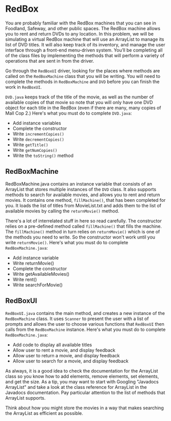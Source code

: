 # RedBox
You are probably familiar with the RedBox machines that you can see in Foodland, Safeway, and other public spaces. The RedBox machine allows you to rent and return DVDs to any location. In this problem, we will be simulating a virtual RedBox machine that will use an ArrayList to manage its list of DVD titles. It will also keep track of its inventory, and manage the user interface through a front-end menu-driven system. You’ll be completing all of the class files by implementing the methods that will perform a variety of operations that are sent in from the driver.

Go through the `RedBoxUI` driver, looking for the places where methods are called on the `RedBoxMachine` class that you will be writing. You will need to complete the methods in `RedBoxMachine` and `DVD` before you can finish the work in `RedBoxUI`.

`DVD.java` keeps track of the title of the movie, as well as the number of available copies of that movie so note that you will only have one DVD object for each title in the RedBox (even if there are many, many copies of Mall Cop 2.) Here's what you must do to complete `DVD.java`:

* Add instance variables
* Complete the constructor
* Write `incrementCopies()`
* Write `decrementCopies()`
* Write `getTitle()`
* Write `getNumCopies()`
* Write the `toString()` method

## RedBoxMachine
RedBoxMachine.java contains an instance variable that consists of an ArrayList that stores multiple instances of the `DVD` class. It also supports methods to search for available movies, and allows you to rent and return movies. It contains one method, `fillMachine()`, that has been completed for you. It loads the list of titles from MovieList.txt and adds them to the list of available movies by calling the `returnMovie()` method.

There's a lot of interrelated stuff in here so read carefully. The constructor relies on a pre-defined method called `fillMachine()` that fills the machine. The `fillMachine()` method in turn relies on `returnMovie()` which is one of the methods you need to write. So the constructor won't work until you write `returnMovie()`. Here's what you must do to complete `RedBoxMachine.java`:

*  Add instance variable
*  Write returnMovie()
*  Complete the constructor
*  Write getAvailableMovies()
*  Write rent()
*  Write searchForMovie()

## RedBoxUI
`RedBoxUI.java` contains the main method, and creates a new instance of the `RedBoxMachine` class. It uses `Scanner` to present the user with a list of prompts and allows the user to choose various functions that `RedBoxUI` then calls from the `RedBoxMachine` instance. Here's what you must do to complete `RedBoxMachine.java`:

*  Add code to display all available titles
*  Allow user to rent a movie, and display feedback
*  Allow user to return a movie, and display feedback
*  Allow user to search for a movie, and display feedback

As always, it is a good idea to check the documentation for the ArrayList class so you know how to add elements, remove elements, set elements, and get the size. As a tip, you may want to start with Googling "Javadocs ArrayList" and take a look at the class reference for ArrayList in the Javadocs documentation. Pay particular attention to the list of methods that ArrayList supports.

Think about how you might store the movies in a way that makes searching the ArrayList as efficient as possible.
